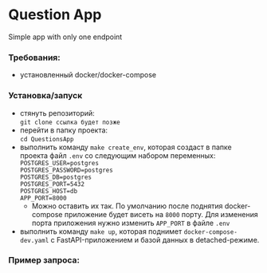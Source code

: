 # Question App
Simple app with only one endpoint

### Требования:
- установленный docker/docker-compose


### Установка/запуск

- стянуть репозиторий:<br>
    `git clone ссылка будет позже`
- перейти в папку проекта:<br>
    `cd QuestionsApp`
- выполнить команду `make create_env`, которая создаст в папке проекта файл `.env` со следующим набором переменных:<br>
    `POSTGRES_USER=postgres`<br>
    `POSTGRES_PASSWORD=postgres`<br>
    `POSTGRES_DB=postgres`<br>
    `POSTGRES_PORT=5432`<br>
    `POSTGRES_HOST=db`<br>
    `APP_PORT=8000`<br>
    - Можно оставить их так. По умолчанию после поднятия docker-compose приложение будет висеть на `8000` порту. Для изменения порта приложения нужно изменить `APP_PORT` в файле `.env`
- выполнить команду `make up`, которая поднимет `docker-compose-dev.yaml` c FastAPI-приложением и базой данных в detached-режиме.

### Пример запроса:
